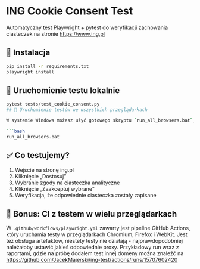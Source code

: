 # ING Cookie Consent Test

Automatyczny test Playwright + pytest do weryfikacji zachowania ciasteczek na stronie https://www.ing.pl

## 🔧 Instalacja

```bash
pip install -r requirements.txt
playwright install
```

## 🚀 Uruchomienie testu lokalnie

```bash
pytest tests/test_cookie_consent.py
## 🧪 Uruchomienie testów we wszystkich przeglądarkach

W systemie Windows możesz użyć gotowego skryptu `run_all_browsers.bat`, który uruchamia testy w Chromium, Firefox i WebKit:

```bash
run_all_browsers.bat
```

## ✅ Co testujemy?

1. Wejście na stronę ing.pl
2. Kliknięcie „Dostosuj”
3. Wybranie zgody na ciasteczka analityczne
4. Kliknięcie „Zaakceptuj wybrane”
5. Weryfikacja, że odpowiednie ciasteczka zostały zapisane

## 🎁 Bonus: CI z testem w wielu przeglądarkach

W `.github/workflows/playwright.yml` zawarty jest pipeline GitHub Actions, który uruchamia testy w przeglądarkach Chromium, Firefox i WebKit. Jest też obsługa artefaktów, niestety testy nie działają - najprawdopodobniej należałoby ustawić jakieś odpowiednie proxy. Przykładowy run wraz z raportami, gdzie na próbę dodałem test innej domeny można znaleźć na https://github.com/JacekMajerski/ing-test/actions/runs/15707602420
